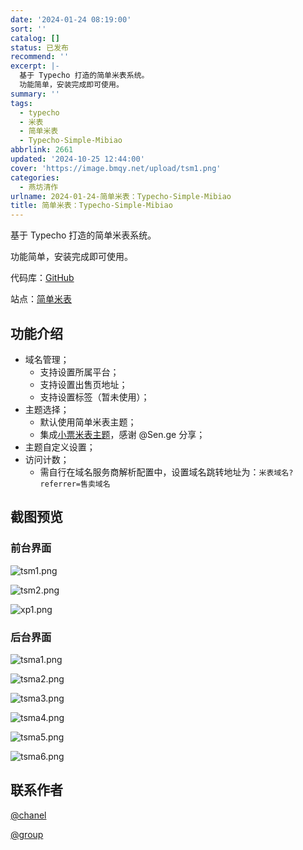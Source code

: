 ```yaml
---
date: '2024-01-24 08:19:00'
sort: ''
catalog: []
status: 已发布
recommend: ''
excerpt: |-
  基于 Typecho 打造的简单米表系统。
  功能简单，安装完成即可使用。
summary: ''
tags:
  - typecho
  - 米表
  - 简单米表
  - Typecho-Simple-Mibiao
abbrlink: 2661
updated: '2024-10-25 12:44:00'
cover: 'https://image.bmqy.net/upload/tsm1.png'
categories:
  - 燕坊清作
urlname: 2024-01-24-简单米表：Typecho-Simple-Mibiao
title: 简单米表：Typecho-Simple-Mibiao
---
```


基于 Typecho 打造的简单米表系统。


功能简单，安装完成即可使用。


代码库：[GitHub](https://github.com/bmqy/Typecho-Simple-Mibiao) 


站点：[简单米表](https://mi.bmqy.net/)


## **功能介绍**

- 域名管理；
	- 支持设置所属平台；
	- 支持设置出售页地址；
	- 支持设置标签（暂未使用）；
- 主题选择；
	- 默认使用简单米表主题；
	- 集成[小票米表主题](https://github.com/BitCodepot/xp_mb)，感谢 @Sen.ge 分享；
- 主题自定义设置；
- 访问计数；
	- 需自行在域名服务商解析配置中，设置域名跳转地址为：`米表域名?referrer=售卖域名`

## 截图预览


### 前台界面


![tsm1.png](https://image.bmqy.net/upload/tsm1.png)


![tsm2.png](https://image.bmqy.net/upload/tsm2.png)


![xp1.png](https://image.bmqy.net/upload/xp1.png)


### 后台界面


![tsma1.png](https://image.bmqy.net/upload/tsma1.png)


![tsma2.png](https://image.bmqy.net/upload/tsma2.png)


![tsma3.png](https://image.bmqy.net/upload/tsma3.png)


![tsma4.png](https://image.bmqy.net/upload/tsma4.png)


![tsma5.png](https://image.bmqy.net/upload/tsma5.png)


![tsma6.png](https://image.bmqy.net/upload/tsma6.png)


## 联系作者


[@chanel](https://t.me/tcbmqy)

[@group](https://t.me/tgbmqy)

